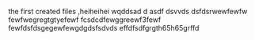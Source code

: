 the first created files ,heiheihei 
wqddsad 
d asdf dsvvds
dsfdsrwewfewfw 
fewfwegregtgtyefewf
fcsdcdfewggreewf3fewf
fewfdsfdsgegewfewgdgdsfsdvds
effdfsdfgrgth65h65grffd
